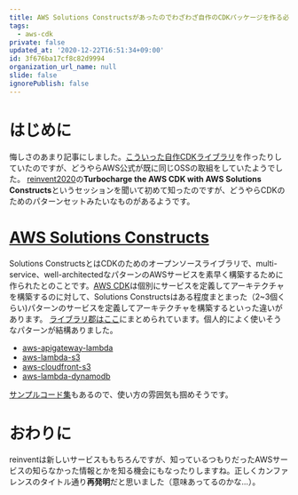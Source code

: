 ```yaml
---
title: AWS Solutions Constructsがあったのでわざわざ自作のCDKパッケージを作る必要がなかった話
tags:
  - aws-cdk
private: false
updated_at: '2020-12-22T16:51:34+09:00'
id: 3f676ba17cf8c82d9994
organization_url_name: null
slide: false
ignorePublish: false
---
```

# はじめに

悔しさのあまり記事にしました。[こういった自作CDKライブラリ](https://www.npmjs.com/package/cdk-lambda-api)を作ったりしていたのですが、どうやらAWS公式が既に同じOSSの取組をしていたようでした。
[reinvent2020](https://virtual.awsevents.com/)の**Turbocharge the AWS CDK with AWS Solutions Constructs**というセッションを聞いて初めて知ったのですが、どうやらCDKのためのパターンセットみたいなものがあるようです。

# [AWS Solutions Constructs](https://docs.aws.amazon.com/solutions/latest/constructs/welcome.html)

Solutions ConstructsとはCDKのためのオープンソースライブラリで、multi-service、well-architectedなパターンのAWSサービスを素早く構築するために作られたとのことです。[AWS CDK](https://aws.amazon.com/jp/cdk/)は個別にサービスを定義してアーキテクチャを構築するのに対して、Solutions Constructsはある程度まとまった（2~3個くらい)パターンのサービスを定義してアーキテクチャを構築するといった違いがあります。
[ライブラリ郡はここ](https://docs.aws.amazon.com/solutions/latest/constructs/api-reference.html)にまとめられています。個人的によく使いそうなパターンが結構ありました。

- [aws-apigateway-lambda](https://docs.aws.amazon.com/solutions/latest/constructs/aws-apigateway-lambda.html)
- [aws-lambda-s3](https://docs.aws.amazon.com/solutions/latest/constructs/aws-lambda-s3.html)
- [aws-cloudfront-s3](https://docs.aws.amazon.com/solutions/latest/constructs/aws-cloudfront-s3.html)
- [aws-lambda-dynamodb](https://docs.aws.amazon.com/solutions/latest/constructs/aws-lambda-dynamodb.html)

[サンプルコード集](https://docs.aws.amazon.com/solutions/latest/constructs/sample-use-cases.html)もあるので、使い方の雰囲気も掴めそうです。

# おわりに

reinventは新しいサービスももちろんですが、知っているつもりだったAWSサービスの知らなかった情報とかを知る機会にもなったりしますね。正しくカンファレンスのタイトル通り**再発明**だと思いました（意味あってるのかな...）。
